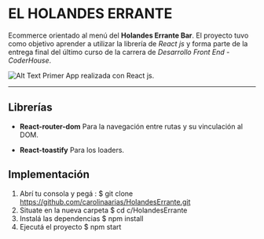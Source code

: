# EL HOLANDES ERRANTE
Ecommerce orientado al menú del **Holandes Errante Bar**. El proyecto tuvo como objetivo aprender a utilizar la librería de *React js* y forma parte de la entrega final del último curso de la carrera de *Desarrollo Front End - CoderHouse*.
 
![Alt Text](https://github.com/carolinaarias/Proyecto/blob/Entrega-Final/My%20Video.gif?raw=true)
Primer App realizada con React js.

***
 ## Librerías
* **React-router-dom**
Para la navegación entre rutas y su vinculación al DOM.
 
* **React-toastify**
Para los loaders.

 ## Implementación
1. Abrí tu consola y pegá :
$ git clone https://github.com/carolinaarias/HolandesErrante.git
2. Situate en la nueva carpeta
$ cd c/HolandesErrante
3. Instalá las dependencias
$ npm install
4. Ejecutá el proyecto
$ npm start
